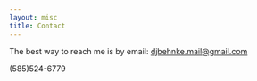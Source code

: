 ```yaml
---
layout: misc
title: Contact
---
```

The best way to reach me is by email: djbehnke.mail@gmail.com





(585)524-6779
